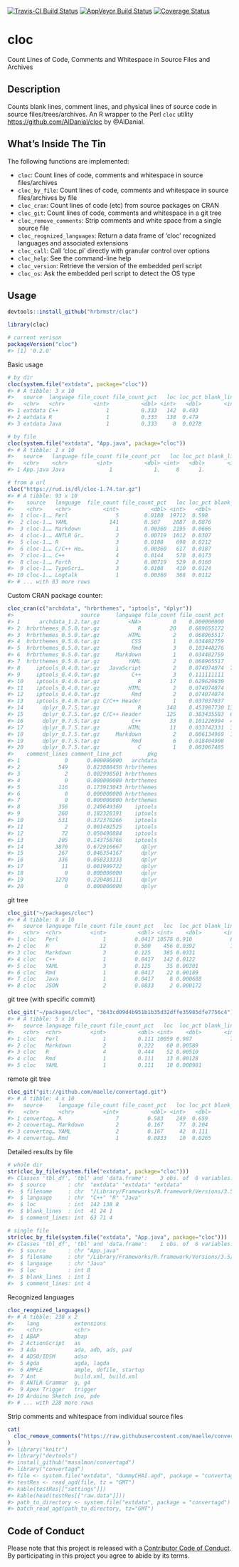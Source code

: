 
<!-- README.md is generated from README.Rmd. Please edit that file -->

[![Travis-CI Build
Status](https://travis-ci.org/hrbrmstr/cloc.svg?branch=master)](https://travis-ci.org/hrbrmstr/cloc)
[![AppVeyor Build
Status](https://ci.appveyor.com/api/projects/status/github/hrbrmstr/cloc?branch=master&svg=true)](https://ci.appveyor.com/project/hrbrmstr/cloc)
[![Coverage
Status](https://img.shields.io/codecov/c/github/hrbrmstr/cloc/master.svg)](https://codecov.io/github/hrbrmstr/cloc?branch=master)

# cloc

Count Lines of Code, Comments and Whitespace in Source Files and
Archives

## Description

Counts blank lines, comment lines, and physical lines of source code in
source files/trees/archives. An R wrapper to the Perl `cloc` utility
<https://github.com/AlDanial/cloc> by @AlDanial.

## What’s Inside The Tin

The following functions are implemented:

  - `cloc`: Count lines of code, comments and whitespace in source
    files/archives
  - `cloc_by_file`: Count lines of code, comments and whitespace in
    source files/archives by file
  - `cloc_cran`: Count lines of code (etc) from source packages on CRAN
  - `cloc_git`: Count lines of code, comments and whitespace in a git
    tree
  - `cloc_remove_comments`: Strip comments and white space from a single
    source file
  - `cloc_reognized_languages`: Return a data frame of ‘cloc’ recognized
    languages and associated extensions
  - `cloc_call`: Call ‘cloc.pl’ directly with granular control over
    options
  - `cloc_help`: See the command-line help
  - `cloc_version`: Retrieve the version of the embedded perl script
  - `cloc_os`: Ask the embedded perl script to detect the OS type

## Usage

``` r
devtools::install_github("hrbrmstr/cloc")
```

``` r
library(cloc)

# current verison
packageVersion("cloc")
#> [1] '0.2.0'
```

Basic usage

``` r
# by dir
cloc(system.file("extdata", package="cloc"))
#> # A tibble: 3 x 10
#>   source  language file_count file_count_pct   loc loc_pct blank_lines blank_line_pct comment_lines comment_line_pct
#>   <chr>   <chr>         <int>          <dbl> <int>   <dbl>       <int>          <dbl>         <int>            <dbl>
#> 1 extdata C++               1          0.333   142  0.493           41         0.621             63           0.457 
#> 2 extdata R                 1          0.333   138  0.479           24         0.364             71           0.514 
#> 3 extdata Java              1          0.333     8  0.0278           1         0.0152             4           0.0290

# by file
cloc(system.file("extdata", "App.java", package="cloc"))
#> # A tibble: 1 x 10
#>   source   language file_count file_count_pct   loc loc_pct blank_lines blank_line_pct comment_lines comment_line_pct
#>   <chr>    <chr>         <int>          <dbl> <int>   <dbl>       <int>          <dbl>         <int>            <dbl>
#> 1 App.java Java              1             1.     8      1.           1             1.             4               1.

# from a url
cloc("https://rud.is/dl/cloc-1.74.tar.gz")
#> # A tibble: 93 x 10
#>    source   language  file_count file_count_pct   loc loc_pct blank_lines blank_line_pct comment_lines comment_line_pct
#>    <chr>    <chr>          <int>          <dbl> <int>   <dbl>       <int>          <dbl>         <int>            <dbl>
#>  1 cloc-1.… Perl               5        0.0180  19712  0.598         1353       0.420             2430          0.443  
#>  2 cloc-1.… YAML             141        0.507    2887  0.0876           1       0.000311           141          0.0257 
#>  3 cloc-1.… Markdown           1        0.00360  2195  0.0666         226       0.0702              26          0.00474
#>  4 cloc-1.… ANTLR Gr…          2        0.00719  1012  0.0307         200       0.0621              59          0.0108 
#>  5 cloc-1.… R                  3        0.0108    698  0.0212          95       0.0295             312          0.0569 
#>  6 cloc-1.… C/C++ He…          1        0.00360   617  0.0187         191       0.0593             780          0.142  
#>  7 cloc-1.… C++                4        0.0144    570  0.0173         132       0.0410             173          0.0315 
#>  8 cloc-1.… Forth              2        0.00719   529  0.0160          17       0.00528             84          0.0153 
#>  9 cloc-1.… TypeScri…          3        0.0108    410  0.0124          52       0.0162              39          0.00711
#> 10 cloc-1.… Logtalk            1        0.00360   368  0.0112          59       0.0183              57          0.0104 
#> # ... with 83 more rows
```

Custom CRAN package counter:

``` r
cloc_cran(c("archdata", "hrbrthemes", "iptools", "dplyr"))
#>                     source     language file_count file_count_pct   loc     loc_pct blank_lines blank_line_pct
#> 1      archdata_1.2.tar.gz         <NA>          0    0.000000000     0 0.000000000           0   0.0000000000
#> 2  hrbrthemes_0.5.0.tar.gz            R         20    0.689655172   927 0.627198917         183   0.5228571429
#> 3  hrbrthemes_0.5.0.tar.gz         HTML          2    0.068965517   366 0.247631935          48   0.1371428571
#> 4  hrbrthemes_0.5.0.tar.gz          CSS          1    0.034482759   113 0.076454668          27   0.0771428571
#> 5  hrbrthemes_0.5.0.tar.gz          Rmd          3    0.103448276    35 0.023680650          78   0.2228571429
#> 6  hrbrthemes_0.5.0.tar.gz     Markdown          1    0.034482759    29 0.019621110          14   0.0400000000
#> 7  hrbrthemes_0.5.0.tar.gz         YAML          2    0.068965517     8 0.005412720           0   0.0000000000
#> 8     iptools_0.4.0.tar.gz   JavaScript          2    0.074074074  7952 0.864159965         699   0.6927651140
#> 9     iptools_0.4.0.tar.gz          C++          3    0.111111111   600 0.065203217         109   0.1080277502
#> 10    iptools_0.4.0.tar.gz            R         17    0.629629630   341 0.037057161          92   0.0911793855
#> 11    iptools_0.4.0.tar.gz         HTML          2    0.074074074   220 0.023907846          51   0.0505450942
#> 12    iptools_0.4.0.tar.gz          Rmd          2    0.074074074    48 0.005216257          33   0.0327056492
#> 13    iptools_0.4.0.tar.gz C/C++ Header          1    0.037037037    41 0.004455553          25   0.0247770069
#> 14      dplyr_0.7.5.tar.gz            R        148    0.453987730 13216 0.441548896        2671   0.3795651556
#> 15      dplyr_0.7.5.tar.gz C/C++ Header        125    0.383435583  6687 0.223413852        1836   0.2609066364
#> 16      dplyr_0.7.5.tar.gz          C++         33    0.101226994  4724 0.157829675         915   0.1300270001
#> 17      dplyr_0.7.5.tar.gz         HTML         11    0.033742331  3602 0.120343457         367   0.0521529061
#> 18      dplyr_0.7.5.tar.gz     Markdown          2    0.006134969  1251 0.041796131         619   0.0879636209
#> 19      dplyr_0.7.5.tar.gz          Rmd          6    0.018404908   421 0.014065684         622   0.0883899389
#> 20      dplyr_0.7.5.tar.gz            C          1    0.003067485    30 0.001002305           7   0.0009947421
#>    comment_lines comment_line_pct        pkg
#> 1              0      0.000000000   archdata
#> 2            549      0.823088456 hrbrthemes
#> 3              2      0.002998501 hrbrthemes
#> 4              0      0.000000000 hrbrthemes
#> 5            116      0.173913043 hrbrthemes
#> 6              0      0.000000000 hrbrthemes
#> 7              0      0.000000000 hrbrthemes
#> 8            356      0.249649369    iptools
#> 9            260      0.182328191    iptools
#> 10           531      0.372370266    iptools
#> 11             2      0.001402525    iptools
#> 12            72      0.050490884    iptools
#> 13           205      0.143758766    iptools
#> 14          3876      0.672916667      dplyr
#> 15           267      0.046354167      dplyr
#> 16           336      0.058333333      dplyr
#> 17            11      0.001909722      dplyr
#> 18             0      0.000000000      dplyr
#> 19          1270      0.220486111      dplyr
#> 20             0      0.000000000      dplyr
```

git tree

``` r
cloc_git("~/packages/cloc")
#> # A tibble: 8 x 10
#>   source language file_count file_count_pct   loc  loc_pct blank_lines blank_line_pct comment_lines comment_line_pct
#>   <chr>  <chr>         <int>          <dbl> <int>    <dbl>       <int>          <dbl>         <int>            <dbl>
#> 1 cloc   Perl              1         0.0417 10578 0.910            838       0.755             1339          0.747  
#> 2 cloc   R                12         0.500    456 0.0392           135       0.122              316          0.176  
#> 3 cloc   Markdown          3         0.125    385 0.0331            45       0.0405               0          0.     
#> 4 cloc   C++               1         0.0417   142 0.0122            41       0.0369              63          0.0352 
#> 5 cloc   YAML              3         0.125     35 0.00301           14       0.0126               3          0.00167
#> 6 cloc   Rmd               1         0.0417    22 0.00189           36       0.0324              67          0.0374 
#> 7 cloc   Java              1         0.0417     8 0.000688           1       0.000901             4          0.00223
#> 8 cloc   JSON              2         0.0833     2 0.000172           0       0.                   0          0.
```

git tree (with specific commit)

``` r
cloc_git("~/packages/cloc", "3643cd09d4b951b1b35d32dffe35985dfe7756c4")
#> # A tibble: 5 x 10
#>   source language file_count file_count_pct   loc  loc_pct blank_lines blank_line_pct comment_lines comment_line_pct
#>   <chr>  <chr>         <int>          <dbl> <int>    <dbl>       <int>          <dbl>         <int>            <dbl>
#> 1 cloc   Perl              1          0.111 10059 0.987            787        0.911            1292         0.957   
#> 2 cloc   Markdown          2          0.222    60 0.00589           31        0.0359              0         0.      
#> 3 cloc   R                 4          0.444    52 0.00510           22        0.0255             25         0.0185  
#> 4 cloc   Rmd               1          0.111    13 0.00128           21        0.0243             32         0.0237  
#> 5 cloc   YAML              1          0.111    10 0.000981           3        0.00347             1         0.000741
```

remote git tree

``` r
cloc_git("git://github.com/maelle/convertagd.git")
#> # A tibble: 4 x 10
#>   source     language file_count file_count_pct   loc loc_pct blank_lines blank_line_pct comment_lines comment_line_pct
#>   <chr>      <chr>         <int>          <dbl> <int>   <dbl>       <int>          <dbl>         <int>            <dbl>
#> 1 convertag… R                 7         0.583    249  0.659           70          0.560            68           0.667 
#> 2 convertag… Markdown          2         0.167     77  0.204           23          0.184             0           0.    
#> 3 convertag… YAML              2         0.167     42  0.111           16          0.128             4           0.0392
#> 4 convertag… Rmd               1         0.0833    10  0.0265          16          0.128            30           0.294
```

Detailed results by file

``` r
# whole dir
str(cloc_by_file(system.file("extdata", package="cloc")))
#> Classes 'tbl_df', 'tbl' and 'data.frame':    3 obs. of  6 variables:
#>  $ source       : chr  "extdata" "extdata" "extdata"
#>  $ filename     : chr  "/Library/Frameworks/R.framework/Versions/3.5/Resources/library/cloc/extdata/qrencoder.cpp" "/Library/Frameworks/R.framework/Versions/3.5/Resources/library/cloc/extdata/dbi.r" "/Library/Frameworks/R.framework/Versions/3.5/Resources/library/cloc/extdata/App.java"
#>  $ language     : chr  "C++" "R" "Java"
#>  $ loc          : int  142 138 8
#>  $ blank_lines  : int  41 24 1
#>  $ comment_lines: int  63 71 4

# single file
str(cloc_by_file(system.file("extdata", "App.java", package="cloc")))
#> Classes 'tbl_df', 'tbl' and 'data.frame':    1 obs. of  6 variables:
#>  $ source       : chr "App.java"
#>  $ filename     : chr "/Library/Frameworks/R.framework/Versions/3.5/Resources/library/cloc/extdata/App.java"
#>  $ language     : chr "Java"
#>  $ loc          : int 8
#>  $ blank_lines  : int 1
#>  $ comment_lines: int 4
```

Recognized languages

``` r
cloc_reognized_languages()
#> # A tibble: 238 x 2
#>    lang           extensions            
#>    <chr>          <chr>                 
#>  1 ABAP           abap                  
#>  2 ActionScript   as                    
#>  3 Ada            ada, adb, ads, pad    
#>  4 ADSO/IDSM      adso                  
#>  5 Agda           agda, lagda           
#>  6 AMPLE          ample, dofile, startup
#>  7 Ant            build.xml, build.xml  
#>  8 ANTLR Grammar  g, g4                 
#>  9 Apex Trigger   trigger               
#> 10 Arduino Sketch ino, pde              
#> # ... with 228 more rows
```

Strip comments and whitespace from individual source files

``` r
cat(
  cloc_remove_comments("https://raw.githubusercontent.com/maelle/convertagd/master/README.Rmd")
)
#> library("knitr")
#> library("devtools")
#> install_github("masalmon/convertagd")
#> library("convertagd")
#> file <- system.file("extdata", "dummyCHAI.agd", package = "convertagd")
#> testRes <- read_agd(file, tz = "GMT")
#> kable(testRes[["settings"]])
#> kable(head(testRes[["raw.data"]]))
#> path_to_directory <- system.file("extdata", package = "convertagd")
#> batch_read_agd(path_to_directory, tz="GMT")
```

## Code of Conduct

Please note that this project is released with a [Contributor Code of
Conduct](CONDUCT.md). By participating in this project you agree to
abide by its terms.
